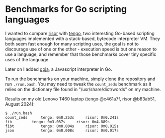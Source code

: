 # Benchmarks for Go scripting languages

I wanted to compare [risor](https://github.com/risor-io/risor) with [tengo](https://github.com/d5/tengo), two interesting Go-based scripting languages implemented with a stack-based, bytecode interpreter VM. They both seem fast enough for many scripting uses, the goal is not to discourage use of one or the other - execution speed is but one reason to use a language, and remember that those benchmarks cover tiny specific uses of the language.

Later on I added [goja](https://github.com/dop251/goja), a Javascript interpreter in Go.

To run the benchmarks on your machine, simply clone the repository and run `./run.bash`. You may need to tweak the `count_zeds` benchmark as it relies on the dictionary file found in "/usr/share/dict/words" on my machine.

Results on my old Lenovo T460 laptop (tengo @c461a7f, risor @b83ab51, August 2024):

```
$ ./run.bash
count_zeds		tengo: 0m0.253s		risor: 0m0.241s
fib			tengo: 0m3.037s		risor: 0m4.889s
fibt			tengo: 0m0.004s		risor: 0m0.015s
json			tengo: 0m0.008s		risor: 0m0.017s
```
